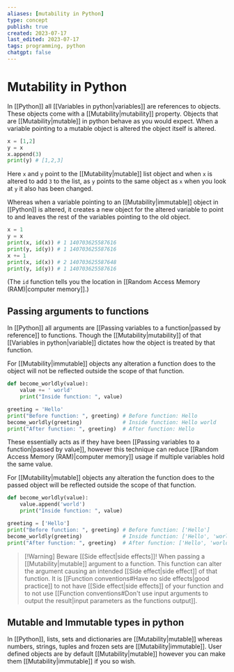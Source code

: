 ```yaml
---
aliases: [mutability in Python]
type: concept
publish: true
created: 2023-07-17
last_edited: 2023-07-17
tags: programming, python
chatgpt: false
---
```

# Mutability in Python

In [[Python]] all [[Variables in python|variables]] are references to objects. These objects come with a [[Mutability|mutability]] property. Objects that are [[Mutability|mutable]] in python behave as you would expect. When a variable pointing to a mutable object is altered the object itself is altered.

```python
x = [1,2]
y = x
x.append(3)
print(y) # [1,2,3]
```

Here `x` and `y` point to the [[Mutability|mutable]] list object and when `x` is altered to add `3` to the list, as `y` points to the same object as `x` when you look at `y` it also has been changed.

Whereas when a variable pointing to an [[Mutability|immutable]] object in [[Python]] is altered, it creates a new object for the altered variable to point to and leaves the rest of the variables pointing to the old object.

```python
x = 1
y = x
print(x, id(x)) # 1 140703625587616
print(y, id(y)) # 1 140703625587616
x += 1
print(x, id(x)) # 2 140703625587648
print(y, id(y)) # 1 140703625587616
```

(The `id` function tells you the location in [[Random Access Memory (RAM)|computer memory]].)

## Passing arguments to functions

In [[Python]] all arguments are [[Passing variables to a function|passed by reference]] to functions. Though the [[Mutability|mutability]] of that [[Variables in python|variable]] dictates how the object is treated by that function.

For [[Mutability|immutable]] objects any alteration a function does to the object will not be reflected outside the scope of that function.

```python
def become_worldly(value):
    value += ' world'
    print("Inside function: ", value)

greeting = 'Hello'
print("Before function: ", greeting) # Before function: Hello
become_worldly(greeting)             # Inside function: Hello world
print("After function: ", greeting)  # After function: Hello
```

These essentially acts as if they have been [[Passing variables to a function|passed by value]], however this technique can reduce [[Random Access Memory (RAM)|computer memory]] usage if multiple variables hold the same value.

For [[Mutability|mutable]] objects any alteration the function does to the passed object will be reflected outside the scope of that function.

```python
def become_worldly(value):
    value.append('world')
    print("Inside function: ", value)

greeting = ['Hello']
print("Before function: ", greeting) # Before function: ['Hello']
become_worldly(greeting)             # Inside function: ['Hello', 'world']
print("After function: ", greeting)  # After function: ['Hello', 'world']

```

> [!Warning] Beware [[Side effect|side effects]]!
> When passing a [[Mutability|mutable]] argument to a function. This function can alter the argument causing an intended [[Side effect|side effect]] of that function. It is [[Function conventions#Have no side effects|good practice]] to not have [[Side effect|side effects]] of your function and to not use [[Function conventions#Don't use input arguments to output the result|input parameters as the functions output]]. 

## Mutable and Immutable types in python

In [[Python]], lists, sets and dictionaries are [[Mutability|mutable]] whereas numbers, strings, tuples and frozen sets are [[Mutability|immutable]]. User defined objects are by default [[Mutability|mutable]] however you can make them [[Mutability|immutable]] if you so wish. 
